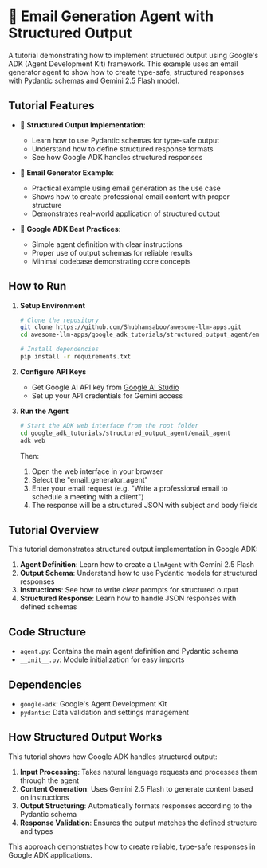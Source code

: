 # 📧 Email Generation Agent with Structured Output

A tutorial demonstrating how to implement structured output using Google's ADK (Agent Development Kit) framework. This example uses an email generator agent to show how to create type-safe, structured responses with Pydantic schemas and Gemini 2.5 Flash model.

## Tutorial Features

- 📝 **Structured Output Implementation**: 
  - Learn how to use Pydantic schemas for type-safe output
  - Understand how to define structured response formats
  - See how Google ADK handles structured responses

- 🎯 **Email Generator Example**: 
  - Practical example using email generation as the use case
  - Shows how to create professional email content with proper structure
  - Demonstrates real-world application of structured output

- 🔧 **Google ADK Best Practices**: 
  - Simple agent definition with clear instructions
  - Proper use of output schemas for reliable results
  - Minimal codebase demonstrating core concepts

## How to Run

1. **Setup Environment**
   ```bash
   # Clone the repository
   git clone https://github.com/Shubhamsaboo/awesome-llm-apps.git
   cd awesome-llm-apps/google_adk_tutorials/structured_output_agent/email_agent

   # Install dependencies
   pip install -r requirements.txt
   ```

2. **Configure API Keys**
   - Get Google AI API key from [Google AI Studio](https://aistudio.google.com/)
   - Set up your API credentials for Gemini access

3. **Run the Agent**
   ```bash
   # Start the ADK web interface from the root folder
   cd google_adk_tutorials/structured_output_agent/email_agent
   adk web
   ```
   Then:
   1. Open the web interface in your browser
   2. Select the "email_generator_agent"
   3. Enter your email request (e.g. "Write a professional email to schedule a meeting with a client")
   4. The response will be a structured JSON with subject and body fields

## Tutorial Overview

This tutorial demonstrates structured output implementation in Google ADK:

1. **Agent Definition**: Learn how to create a `LlmAgent` with Gemini 2.5 Flash
2. **Output Schema**: Understand how to use Pydantic models for structured responses
3. **Instructions**: See how to write clear prompts for structured output
4. **Structured Response**: Learn how to handle JSON responses with defined schemas

## Code Structure

- `agent.py`: Contains the main agent definition and Pydantic schema
- `__init__.py`: Module initialization for easy imports

## Dependencies

- `google-adk`: Google's Agent Development Kit
- `pydantic`: Data validation and settings management

## How Structured Output Works

This tutorial shows how Google ADK handles structured output:

1. **Input Processing**: Takes natural language requests and processes them through the agent
2. **Content Generation**: Uses Gemini 2.5 Flash to generate content based on instructions
3. **Output Structuring**: Automatically formats responses according to the Pydantic schema
4. **Response Validation**: Ensures the output matches the defined structure and types

This approach demonstrates how to create reliable, type-safe responses in Google ADK applications. 